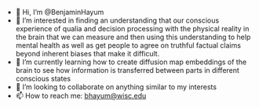 - 👋 Hi, I’m @BenjaminHayum
- 👀 I’m interested in finding an understanding that our conscious experience of qualia and decision processing with the physical reality in the brain that
we can measure and then using this understanding to help mental health as well as get people to agree on truthful factual claims beyond inherent biases that make it difficult.
- 🌱 I’m currently learning how to create diffusion map embeddings of the brain to see how information is transferred between parts in different conscious states 
- 💞️ I’m looking to collaborate on anything similar to my interests
- 📫 How to reach me: bhayum@wisc.edu

<!---
BenjaminHayum/BenjaminHayum is a ✨ special ✨ repository because its `README.md` (this file) appears on your GitHub profile.
You can click the Preview link to take a look at your changes.
--->
